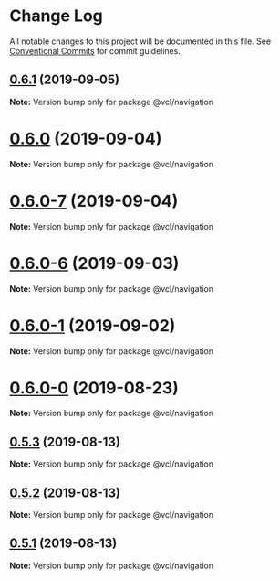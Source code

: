 # Change Log

All notable changes to this project will be documented in this file.
See [Conventional Commits](https://conventionalcommits.org) for commit guidelines.

## [0.6.1](https://github.com/vcl/navigation/compare/v0.6.0...v0.6.1) (2019-09-05)

**Note:** Version bump only for package @vcl/navigation





# [0.6.0](https://github.com/vcl/navigation/compare/v0.6.0-7...v0.6.0) (2019-09-04)

**Note:** Version bump only for package @vcl/navigation





# [0.6.0-7](https://github.com/vcl/navigation/compare/v0.6.0-5...v0.6.0-7) (2019-09-04)

**Note:** Version bump only for package @vcl/navigation





# [0.6.0-6](https://github.com/vcl/navigation/compare/v0.6.0-5...v0.6.0-6) (2019-09-03)

**Note:** Version bump only for package @vcl/navigation





# [0.6.0-1](https://github.com/vcl/navigation/compare/v0.6.0-0...v0.6.0-1) (2019-09-02)

**Note:** Version bump only for package @vcl/navigation





# [0.6.0-0](https://github.com/vcl/navigation/compare/v0.5.4...v0.6.0-0) (2019-08-23)

**Note:** Version bump only for package @vcl/navigation





## [0.5.3](https://github.com/vcl/navigation/compare/v0.5.1...v0.5.3) (2019-08-13)

**Note:** Version bump only for package @vcl/navigation





## [0.5.2](https://github.com/vcl/navigation/compare/v0.5.1...v0.5.2) (2019-08-13)

**Note:** Version bump only for package @vcl/navigation





## [0.5.1](https://github.com/vcl/navigation/compare/v0.5.0...v0.5.1) (2019-08-13)

**Note:** Version bump only for package @vcl/navigation
